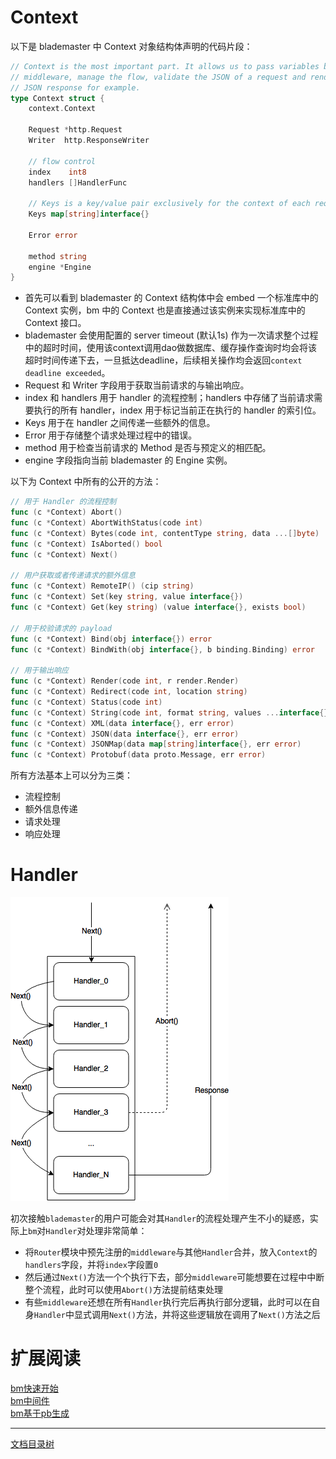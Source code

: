 # Context

以下是 blademaster 中 Context 对象结构体声明的代码片段：
```go
// Context is the most important part. It allows us to pass variables between
// middleware, manage the flow, validate the JSON of a request and render a
// JSON response for example.
type Context struct {
    context.Context
 
    Request *http.Request
    Writer  http.ResponseWriter
 
    // flow control
    index    int8
    handlers []HandlerFunc
 
    // Keys is a key/value pair exclusively for the context of each request.
    Keys map[string]interface{}
 
    Error error
 
    method string
    engine *Engine
}
```

* 首先可以看到 blademaster 的 Context 结构体中会 embed 一个标准库中的 Context 实例，bm 中的 Context 也是直接通过该实例来实现标准库中的 Context 接口。
* blademaster 会使用配置的 server timeout (默认1s) 作为一次请求整个过程中的超时时间，使用该context调用dao做数据库、缓存操作查询时均会将该超时时间传递下去，一旦抵达deadline，后续相关操作均会返回`context deadline exceeded`。
* Request 和 Writer 字段用于获取当前请求的与输出响应。
* index 和 handlers 用于 handler 的流程控制；handlers 中存储了当前请求需要执行的所有 handler，index 用于标记当前正在执行的 handler 的索引位。
* Keys 用于在 handler 之间传递一些额外的信息。
* Error 用于存储整个请求处理过程中的错误。
* method 用于检查当前请求的 Method 是否与预定义的相匹配。
* engine 字段指向当前 blademaster 的 Engine 实例。

以下为 Context 中所有的公开的方法：
```go
// 用于 Handler 的流程控制
func (c *Context) Abort()
func (c *Context) AbortWithStatus(code int)
func (c *Context) Bytes(code int, contentType string, data ...[]byte)
func (c *Context) IsAborted() bool
func (c *Context) Next()
 
// 用户获取或者传递请求的额外信息
func (c *Context) RemoteIP() (cip string)
func (c *Context) Set(key string, value interface{})
func (c *Context) Get(key string) (value interface{}, exists bool)
  
// 用于校验请求的 payload
func (c *Context) Bind(obj interface{}) error
func (c *Context) BindWith(obj interface{}, b binding.Binding) error
  
// 用于输出响应
func (c *Context) Render(code int, r render.Render)
func (c *Context) Redirect(code int, location string)
func (c *Context) Status(code int)
func (c *Context) String(code int, format string, values ...interface{})
func (c *Context) XML(data interface{}, err error)
func (c *Context) JSON(data interface{}, err error)
func (c *Context) JSONMap(data map[string]interface{}, err error)
func (c *Context) Protobuf(data proto.Message, err error)
```

所有方法基本上可以分为三类：

* 流程控制
* 额外信息传递
* 请求处理
* 响应处理

# Handler

![handler](../img/bm-handlers.png)

初次接触`blademaster`的用户可能会对其`Handler`的流程处理产生不小的疑惑，实际上`bm`对`Handler`对处理非常简单：

* 将`Router`模块中预先注册的`middleware`与其他`Handler`合并，放入`Context`的`handlers`字段，并将`index`字段置`0`
* 然后通过`Next()`方法一个个执行下去，部分`middleware`可能想要在过程中中断整个流程，此时可以使用`Abort()`方法提前结束处理
* 有些`middleware`还想在所有`Handler`执行完后再执行部分逻辑，此时可以在自身`Handler`中显式调用`Next()`方法，并将这些逻辑放在调用了`Next()`方法之后

# 扩展阅读

[bm快速开始](blademaster-quickstart.md)  
[bm中间件](blademaster-mid.md)  
[bm基于pb生成](blademaster-pb.md)  

-------------

[文档目录树](summary.md)
